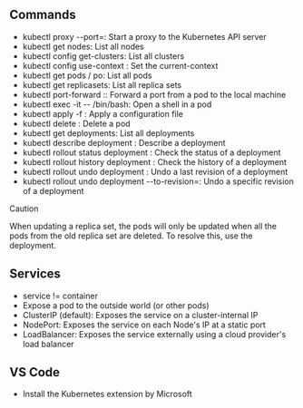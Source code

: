 ## Commands

- kubectl proxy --port=<port>: Start a proxy to the Kubernetes API server
- kubectl get nodes: List all nodes
- kubectl config get-clusters: List all clusters
- kubectl config use-context <context>: Set the current-context
- kubectl get pods / po: List all pods
- kubectl get replicasets: List all replica sets
- kubectl port-forward <pod-name> <local-port>:<pod-port>: Forward a port from a pod to the local machine
- kubectl exec -it <pod-name> -- /bin/bash: Open a shell in a pod
- kubectl apply -f <file>: Apply a configuration file
- kubectl delete <pod-name>: Delete a pod
- kubectl get deployments: List all deployments
- kubectl describe deployment <deployment-name>: Describe a deployment
- kubectl rollout status deployment <deployment-name>: Check the status of a deployment
- kubectl rollout history deployment <deployment-name>: Check the history of a deployment
- kubectl rollout undo deployment <deployment-name>: Undo a last revision of a deployment
- kubectl rollout undo deployment <deployment-name> --to-revision=<revision>: Undo a specific revision of a deployment

> [!CAUTION]
> When updating a replica set, the pods will only be updated when all the pods from the old replica set are deleted. To resolve this, use the deployment.

## Services
- service != container
- Expose a pod to the outside world (or other pods)
- ClusterIP (default): Exposes the service on a cluster-internal IP
- NodePort: Exposes the service on each Node's IP at a static port
- LoadBalancer: Exposes the service externally using a cloud provider's load balancer

## VS Code

- Install the Kubernetes extension by Microsoft

